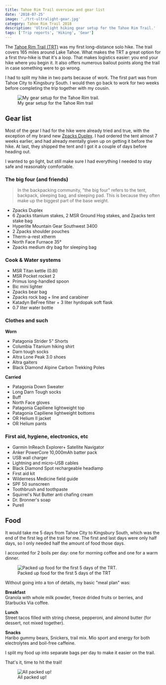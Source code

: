 ```yaml
---
title: Tahoe Rim Trail overview and gear list
date: '2018-07-25'
image: './trt-ultralight-gear.jpg'
category: Tahoe Rim Trail 2018
description: 'Ultralight hiking gear setup for the Tahoe Rim Trail.'
tags: ['Trip reports', 'Hiking', 'Gear']
---
```


The [Tahoe Rim Trail (TRT)](https://tahoerimtrail.org/) was my first long-distance solo hike. The trail covers 165 miles around Lake Tahoe. What makes the TRT a great option for a first thru-hike is that it's a loop. That makes logistics easier: you end your hike where you begin it. It also offers numerous bailout points along the trail in case something were to go wrong.

I had to split my hike in two parts because of work. The first part was from Tahoe City to Kingsbury South. I would then go back to work for two weeks before completing the trip together with my cousin.

<figure>
  <img src="trt-ultralight-gear.jpg" alt="My gear setup for the Tahoe Rim trail.">
  <figcaption>My gear setup for the Tahoe Rim trail</figcaption>
</figure>

## Gear list

Most of the gear I had for the hike were already tried and true, with the exception of my brand new [Zpacks Duplex](http://www.zpacks.com/shelter/duplex.shtml). I had ordered the tent almost 7 weeks earlier, and had already mentally given up on getting it before the hike. At last, they shipped the tent and I got it a couple of days before heading out.

I wanted to go light, but still make sure I had everything I needed to stay safe and reasonably comfortable.

### The big four (and friends)

> In the backpacking community, "the big four" refers to the tent, backpack, sleeping bag, and sleeping pad. This is because they often make up the biggest part of the base weight.

- Zpacks Duplex
- 6 Zpacks titanium stakes, 2 MSR Ground Hog stakes, and Zpacks tent stake bag
- Hyperlite Mountain Gear Southwest 3400
- 2 Zpacks shoulder pouches
- Therm-a-rest xtherm
- North Face Furnace 35&deg;
- Zpacks medium dry bag for sleeping bag

### Cook & Water systems

- MSR Titan kettle (0.8l)
- MSR Pocket rocket 2
- Primus long-handled spoon
- Bic mini lighter
- Zpacks bear bag
- Zpacks rock bag + line and carabiner
- Katadyn BeFree filter + 3 liter hyrdopak soft flask
- 0.7 liter water bottle

### Clothes and such

**Worn**

- Patagonia Strider 5" Shorts
- Columbia Titanium hiking shirt
- Darn tough socks
- Altra Lone Peak 3.0 shoes
- Altra gaiters
- Black Diamond Alpine Carbon Trekking Poles

**Carried**

- Patagonia Down Sweater
- Long Darn Tough socks
- Buff
- North Face gloves
- Patagonia Capiliene lightweight top
- Patagonia Capiliene lightweight bottoms
- OR Helium II jacket
- OR Helium pants

### First aid, hygiene, electronics, etc

- Garmin InReach Explorer+ Satellite Navigator
- Anker PowerCore 10,000mAh batter pack
- USB wall charger
- Lightning and micro-USB cables
- Black Diamond Spot rechargeable headlamp
- First aid kit
- Wilderness Medicine field guide
- SPF 50 sunscreen
- Toothbrush and toothpaste
- Squirrel's Nut Butter anti chafing cream
- Dr. Bronner's soap
- Purell

## Food

It would take me 5 days from Tahoe City to Kingsbury South, which was the end of the first leg of the trail for me. The first and last days were only half days, so I only needed half the amount of food those days.

I accounted for 2 boils per day: one for morning coffee and one for a warm dinner.

<figure>
  <img src="trt-food.jpg" alt="Packed up food for the first 5 days of the TRT.">
  <figcaption>Packed up food for the first 5 days of the TRT</figcaption>
</figure>

Without going into a ton of details, my basic "meal plan" was:

**Breakfast**\
Granola with whole milk powder, freeze drided fruits or berries, and Starbucks Via coffee.

**Lunch**\
Street tacos filled with string cheese, pepperoni, and almond butter (for dessert, not mixed together).

**Snacks**\
Haribo gummy bears, Snickers, trail mix. Mio sport and energy for both electrolytes and boil-free caffeine.

I split my food up into separate bags per day to make it easier on the trail.

That's it, time to hit the trail!

<figure>
  <img src="trt-pack.jpg" alt="All packed up!">
  <figcaption>All packed up!</figcaption>
</figure>
